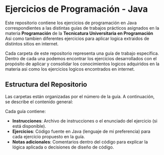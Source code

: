 # Ejercicios de Programación - Java

Este repositorio contiene los ejercicios de programación en Java correspondientes a las distintas guías de trabajos prácticos asignados en la materia **Programación** de la **Tecnicatura Universitaria en Programación** Asi como tambien diferentes ejercicios para aplicar logica extraidos de distintos sitios en internet.

Cada carpeta de este repositorio representa una guía de trabajo específica. Dentro de cada una podemos encontrar los ejercicios desarrollados con el propósito de aplicar y consolidar los conocimientos logicos adquiridos en la materia asi como los ejercicios logicos encontrados en internet.

## Estructura del Repositorio

Las carpetas están organizadas por el número de la guía. A continuación, se describe el contenido general:

Cada guía contiene:

- **Instrucciones**: Archivo de instrucciones o el enunciado del ejercicio (si está disponible).
- **Ejercicios**: Código fuente en Java (lenguaje de mi preferencia) para cada ejercicio propuesto en la guía.
- **Notas adicionales**: Comentarios dentro del código para explicar la lógica aplicada o decisiones de diseño de código.
